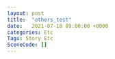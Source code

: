 ```yaml
---
layout: post
title:  "others_test"
date:   2021-07-18 09:00:00 +0000
categories: Etc
Tags: Story Etc
SceneCode: []
---
```

